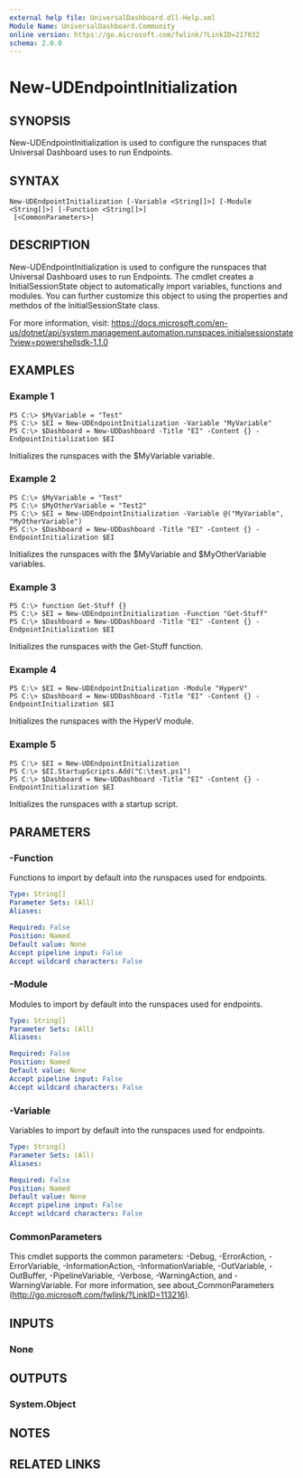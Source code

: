 ```yaml
---
external help file: UniversalDashboard.dll-Help.xml
Module Name: UniversalDashboard.Community
online version: https://go.microsoft.com/fwlink/?LinkID=217032
schema: 2.0.0
---
```


# New-UDEndpointInitialization

## SYNOPSIS
New-UDEndpointInitialization is used to configure the runspaces that Universal Dashboard uses to run Endpoints.

## SYNTAX

```
New-UDEndpointInitialization [-Variable <String[]>] [-Module <String[]>] [-Function <String[]>]
 [<CommonParameters>]
```

## DESCRIPTION
New-UDEndpointInitialization is used to configure the runspaces that Universal Dashboard uses to run Endpoints. The cmdlet creates a InitialSessionState object to automatically import variables, functions and modules. You can further customize this object to using the properties and methdos of the InitialSessionState class.

For more information, visit: https://docs.microsoft.com/en-us/dotnet/api/system.management.automation.runspaces.initialsessionstate?view=powershellsdk-1.1.0

## EXAMPLES

### Example 1
```
PS C:\> $MyVariable = "Test"
PS C:\> $EI = New-UDEndpointInitialization -Variable "MyVariable"
PS C:\> $Dashboard = New-UDDashboard -Title "EI" -Content {} -EndpointInitialization $EI
```

Initializes the runspaces with the $MyVariable variable. 

### Example 2
```
PS C:\> $MyVariable = "Test"
PS C:\> $MyOtherVariable = "Test2"
PS C:\> $EI = New-UDEndpointInitialization -Variable @("MyVariable", "MyOtherVariable")
PS C:\> $Dashboard = New-UDDashboard -Title "EI" -Content {} -EndpointInitialization $EI
```

Initializes the runspaces with the $MyVariable and $MyOtherVariable variables. 

### Example 3
```
PS C:\> function Get-Stuff {}
PS C:\> $EI = New-UDEndpointInitialization -Function "Get-Stuff"
PS C:\> $Dashboard = New-UDDashboard -Title "EI" -Content {} -EndpointInitialization $EI
```

Initializes the runspaces with the Get-Stuff function.

### Example 4
```
PS C:\> $EI = New-UDEndpointInitialization -Module "HyperV"
PS C:\> $Dashboard = New-UDDashboard -Title "EI" -Content {} -EndpointInitialization $EI
```

Initializes the runspaces with the HyperV module.

### Example 5
```
PS C:\> $EI = New-UDEndpointInitialization 
PS C:\> $EI.StartupScripts.Add("C:\test.ps1")
PS C:\> $Dashboard = New-UDDashboard -Title "EI" -Content {} -EndpointInitialization $EI
```

Initializes the runspaces with a startup script. 

## PARAMETERS

### -Function
Functions to import by default into the runspaces used for endpoints.

```yaml
Type: String[]
Parameter Sets: (All)
Aliases:

Required: False
Position: Named
Default value: None
Accept pipeline input: False
Accept wildcard characters: False
```

### -Module
Modules to import by default into the runspaces used for endpoints.

```yaml
Type: String[]
Parameter Sets: (All)
Aliases:

Required: False
Position: Named
Default value: None
Accept pipeline input: False
Accept wildcard characters: False
```

### -Variable
Variables to import by default into the runspaces used for endpoints.

```yaml
Type: String[]
Parameter Sets: (All)
Aliases:

Required: False
Position: Named
Default value: None
Accept pipeline input: False
Accept wildcard characters: False
```

### CommonParameters
This cmdlet supports the common parameters: -Debug, -ErrorAction, -ErrorVariable, -InformationAction, -InformationVariable, -OutVariable, -OutBuffer, -PipelineVariable, -Verbose, -WarningAction, and -WarningVariable. For more information, see about_CommonParameters (http://go.microsoft.com/fwlink/?LinkID=113216).

## INPUTS

### None

## OUTPUTS

### System.Object

## NOTES

## RELATED LINKS
